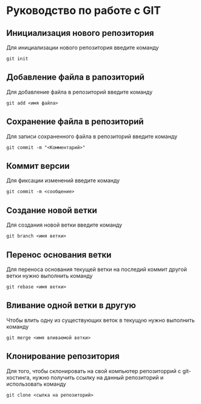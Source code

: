 # Руководство по работе с GIT

## Инициализация нового репозитория

Для инициализации нового репозитория введите команду
```
git init
```

## Добавление файла в рапозиторий

Для добавление файла в репозиторий введите команду
```
git add <имя файла>
```

## Сохранение файла в репозиторий

Для записи сохраненного файла в репозиторий введите команду
```
git commit -m "<Комментарий>"
```

## Коммит версии

Для фиксации изменений введите команду
```
git commit -m <сообщение>
```

## Создание новой ветки

Для создания новой ветки введите команду
```
git branch <имя ветки>
```

## Перенос основания ветки

Для переноса основания текущей ветки на последий коммит другой ветки нужно выполнить команду
```
git rebase <имя ветки>
```

## Вливание одной ветки в другую

Чтобы влить одну из существующих веток в текущую нужно выполнить команду
```
git merge <имя вливаемой ветки>
```

## Клонирование репозитория

Для того, чтобы склонировать на свой компьютер репозиторрий с git-хостинга, нужно получить ссылку на данный репозиторий и использовать команду
```
git clone <сылка на репозиторий>
```
